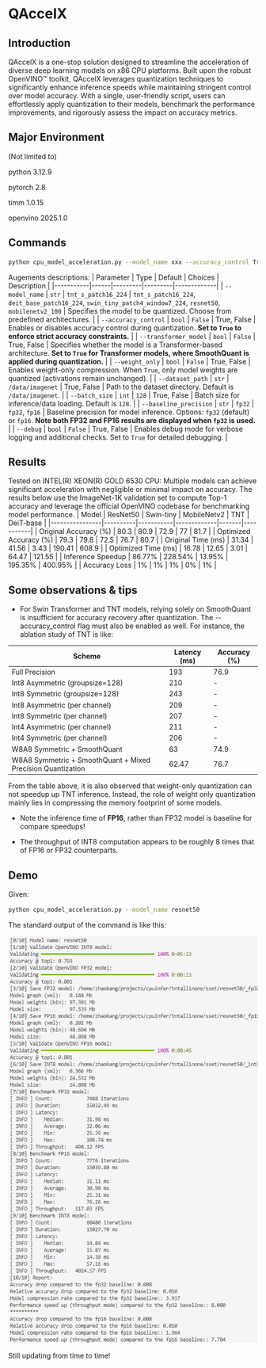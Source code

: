 # QAccelX

## Introduction

QAccelX is a one-stop solution designed to streamline the acceleration of diverse deep learning models on x86 CPU platforms. Built upon the robust OpenVINO™ toolkit, QAccelX leverages quantization techniques to significantly enhance inference speeds while maintaining stringent control over model accuracy. With a single, user-friendly script, users can effortlessly apply quantization to their models, benchmark the performance improvements, and rigorously assess the impact on accuracy metrics. 

## Major Environment
(Not limited to)

python 3.12.9

pytorch 2.8

timm 1.0.15

openvino 2025.1.0


## Commands
```bash
python cpu_model_acceleration.py --model_name xxx --accuracy_control True_or_False --transformer_model True_or_False --weight_only True_or_False --dataset_path xxx --batch_size xxx --baseline_precision fp32_fp16 --debug True_or_False
```
Augements descriptions:
| Parameter | Type | Default | Choices | Description |
|-----------|------|---------|---------|-------------|
| `--model_name` | `str` | `tnt_s_patch16_224` | `tnt_s_patch16_224`, `deit_base_patch16_224`, `swin_tiny_patch4_window7_224`, `resnet50`, `mobilenetv2_100` | Specifies the model to be quantized. Choose from predefined architectures. |
| `--accuracy_control` | `bool` | `False` | True, False | Enables or disables accuracy control during quantization. **Set to `True` to enforce strict accuracy constraints.** |
| `--transformer_model` | `bool` | `False` | True, False | Specifies whether the model is a Transformer-based architecture. **Set to `True` for Transformer models, where SmoothQuant is applied during quantization.** |
| `--weight_only` | `bool` | `False` | True, False | Enables weight-only compression. When `True`, only model weights are quantized (activations remain unchanged). |
| `--dataset_path` | `str` | `/data/imagenet` | True, False | Path to the dataset directory. Default is `/data/imagenet`. |
| `--batch_size` | `int` | `128` | True, False | Batch size for inference/data loading. Default is `128`. |
| `--baseline_precision` | `str` | `fp32` | `fp32`, `fp16` | Baseline precision for model inference. Options: `fp32` (default) or `fp16`. **Note both FP32 and FP16 results are displayed when `fp32` is used.** |
| `--debug` | `bool` | `False` | True, False | Enables debug mode for verbose logging and additional checks. Set to `True` for detailed debugging. |

## Results
Tested on INTEL(R) XEON(R) GOLD 6530 CPU:
Multiple models can achieve significant acceleration with negligible or minimal impact on accuracy. The results below use the ImageNet-1K validation set to compute Top-1 accuracy and leverage the official OpenVINO codebase for benchmarking model performance.
| Model          | ResNet50 | Swin-tiny | MobileNetv2 | TNT   | DeiT-base |
|----------------|----------|-----------|-------------|-------|-----------|
| Original Accuracy (%) | 80.3     | 80.9      | 72.9        | 77    | 81.7      |
| Optimized Accuracy (%) | 79.3     | 79.8      | 72.5        | 76.7  | 80.7      |
| Original Time (ms)    | 31.34    | 41.56     | 3.43        | 190.41 | 608.9    |
| Optimized Time (ms)   | 16.78    | 12.65     | 3.01        | 64.47  | 121.55   |
| Inference Speedup    | 86.77%   | 228.54%   | 13.95%      | 195.35% | 400.95%  |
| Accuracy Loss        | 1%       | 1%        | 1%          | 0%     | 1%        |

## Some observations & tips
- For Swin Transformer and TNT models, relying solely on SmoothQuant is insufficient for accuracy recovery after quantization. The --accuracy_control flag must also be enabled as well. For instance, the ablation study of TNT is like:

| Scheme                          | Latency (ms) | Accuracy (%) |
|---------------------------------|--------------|--------------|
| Full Precision                  | 193          | 76.9         |
| Int8 Asymmetric (groupsize=128) | 210          | -            |
| Int8 Symmetric (groupsize=128)  | 243          | -            |
| Int8 Asymmetric (per channel)   | 209          | -            |
| Int8 Symmetric (per channel)    | 207          | -            |
| Int4 Asymmetric (per channel)   | 211          | -            |
| Int4 Symmetric (per channel)    | 206          | -            |
| W8A8 Symmetric + SmoothQuant    | 63           | 74.9         |
| W8A8 Symmetric + SmoothQuant + Mixed Precision Quantization | 62.47 | 76.7 |

From the table above, it is also observed that weight-only quantization can not speedup up TNT inference. Instead, the role of weight only quantization mainly lies in compressing the memory footprint of some models.

- Note the inference time of **FP16**, rather than FP32 model is baseline for compare speedups!

- The throughput of INT8 computation appears to be roughly 8 times that of FP16 or FP32 counterparts.
## Demo
Given:
```bash
python cpu_model_acceleration.py --model_name resnet50
```
The standard output of the command is like this:

![alt text](image.png)

Still updating from time to time!
